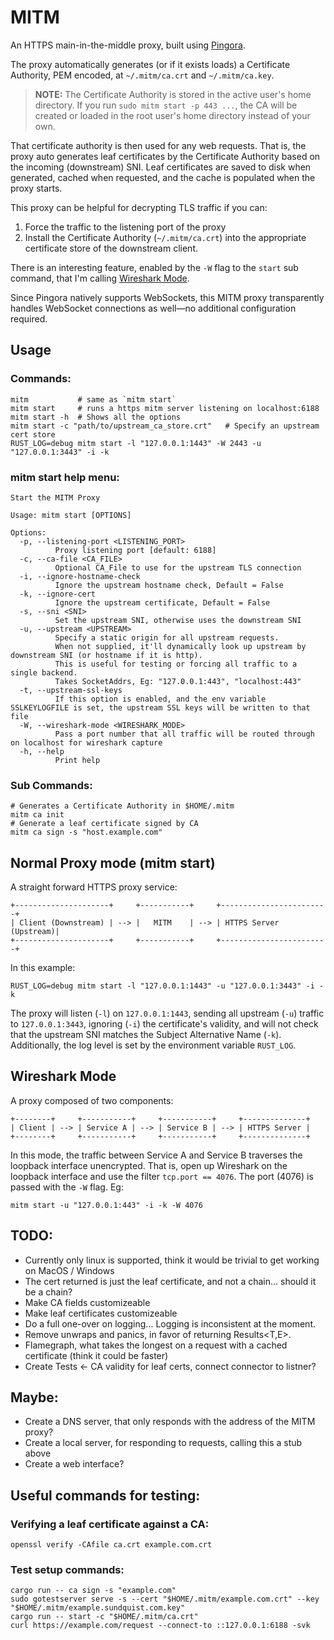 # MITM 

An HTTPS main-in-the-middle proxy, built using [Pingora](https://docs.rs/pingora). 

The proxy automatically generates (or if it exists loads) a Certificate Authority, PEM encoded, at `~/.mitm/ca.crt` and `~/.mitm/ca.key`.  

> **NOTE:**
> The Certificate Authority is stored in the active user's home directory. If you run `sudo mitm start -p 443 ...`, the CA will be created or loaded in the root user's home directory instead of your own.

That certificate authority is then used for any web requests.  That is, the proxy auto generates leaf certificates by the Certificate Authority based on the incoming (downstream) SNI.  Leaf certificates are saved to disk when generated, cached when requested, and the cache is populated when the proxy starts.

This proxy can be helpful for decrypting TLS traffic if you can: 

1) Force the traffic to the listening port of the proxy
2) Install the Certificate Authority (`~/.mitm/ca.crt`) into the appropriate certificate store of the downstream client. 

There is an interesting feature, enabled by the `-W` flag to the `start` sub command, that I'm calling [Wireshark Mode](#wireshark-mode).

Since Pingora natively supports WebSockets, this MITM proxy transparently handles WebSocket connections as well—no additional configuration required.

## Usage

### Commands:

```
mitm           # same as `mitm start`
mitm start     # runs a https mitm server listening on localhost:6188
mitm start -h  # Shows all the options
mitm start -c "path/to/upstream_ca_store.crt"   # Specify an upstream cert store 
RUST_LOG=debug mitm start -l "127.0.0.1:1443" -W 2443 -u "127.0.0.1:3443" -i -k
```

### mitm start help menu: 

```
Start the MITM Proxy

Usage: mitm start [OPTIONS]

Options:
  -p, --listening-port <LISTENING_PORT>
          Proxy listening port [default: 6188]
  -c, --ca-file <CA_FILE>
          Optional CA_File to use for the upstream TLS connection
  -i, --ignore-hostname-check
          Ignore the upstream hostname check, Default = False
  -k, --ignore-cert
          Ignore the upstream certificate, Default = False
  -s, --sni <SNI>
          Set the upstream SNI, otherwise uses the downstream SNI
  -u, --upstream <UPSTREAM>
          Specify a static origin for all upstream requests.
          When not supplied, it'll dynamically look up upstream by downstream SNI (or hostname if it is http).
          This is useful for testing or forcing all traffic to a single backend.
          Takes SocketAddrs, Eg: "127.0.0.1:443", "localhost:443"
  -t, --upstream-ssl-keys
          If this option is enabled, and the env variable SSLKEYLOGFILE is set, the upstream SSL keys will be written to that file
  -W, --wireshark-mode <WIRESHARK_MODE>
          Pass a port number that all traffic will be routed through on localhost for wireshark capture
  -h, --help
          Print help
```

### Sub Commands:

```
# Generates a Certificate Authority in $HOME/.mitm
mitm ca init
# Generate a leaf certificate signed by CA 
mitm ca sign -s "host.example.com" 
```

## Normal Proxy mode (mitm start)

A straight forward HTTPS proxy service: 

```
+---------------------+     +-----------+     +------------------------+
| Client (Downstream) | --> |   MITM    | --> | HTTPS Server (Upstream)|
+---------------------+     +-----------+     +------------------------+
```

In this example: 

```
RUST_LOG=debug mitm start -l "127.0.0.1:1443" -u "127.0.0.1:3443" -i -k
```

The proxy will listen (`-l`) on `127.0.0.1:1443`, sending all upstream (`-u`) traffic to `127.0.0.1:3443`, ignoring (`-i`) the certificate's validity, and will not check that the upstream SNI matches the Subject Alternative Name (`-k`).  Additionally, the log level is set by the environment variable `RUST_LOG`.

## Wireshark Mode 

A proxy composed of two components: 

```
+--------+     +-----------+     +-----------+     +--------------+
| Client | --> | Service A | --> | Service B | --> | HTTPS Server |
+--------+     +-----------+     +-----------+     +--------------+
```

In this mode, the traffic between Service A and Service B traverses the loopback interface unencrypted. That is, open up Wireshark on the loopback interface and use the filter `tcp.port == 4076`.  The port (4076) is passed with the `-W` flag.  Eg: 

```
mitm start -u "127.0.0.1:443" -i -k -W 4076
```

## TODO:
* Currently only linux is supported, think it would be trivial to get working on MacOS / Windows
* The cert returned is just the leaf certificate, and not a chain... should it be a chain?
* Make CA fields customizeable
* Make leaf certificates customizeable
* Do a full one-over on logging... Logging is inconsistent at the moment. 
* Remove unwraps and panics, in favor of returning Results<T,E>. 
* Flamegraph, what takes the longest on a request with a cached certificate (think it could be faster)
* Create Tests <- CA validity for leaf certs, connect connector to listner? 

## Maybe:
* Create a DNS server, that only responds with the address of the MITM proxy? 
* Create a local server, for responding to requests, calling this a stub above
* Create a web interface?

## Useful commands for testing: 

### Verifying a leaf certificate against a CA:

```
openssl verify -CAfile ca.crt example.com.crt
```

### Test setup commands: 

```
cargo run -- ca sign -s "example.com"
sudo gotestserver serve -s --cert "$HOME/.mitm/example.com.crt" --key "$HOME/.mitm/example.sundquist.com.key"
cargo run -- start -c "$HOME/.mitm/ca.crt"
curl https://example.com/request --connect-to ::127.0.0.1:6188 -svk 
```
